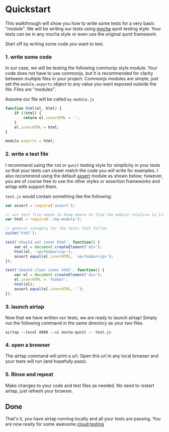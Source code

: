 # Quickstart

This walkthrough will show you how to write some tests for a very basic "module". We will be writing our tests using [mocha](http://visionmedia.github.io/mocha/) qunit testing style. Your tests can be in any mocha style or even use the original qunit framework.

Start off by writing some code you want to test.

### 1. write some code

In our case, we will be testing the following commonjs style module. Your code does not have to use commonjs, but it is recommended for clarity between multiple files in your project. Commonjs modules are simple, just set the `module.exports` object to any value you want exposed outside the file. Files are "modules".

Assume our file will be called `my-module.js`

```javascript
function html(el, html) {
    if (!html) {
        return el.innerHTML = '';
    }
    el.innerHTML = html;
}

module.exports = html;
```

### 2. write a test file

I recommend using the `tdd` or `qunit` testing style for simplicity in your tests so that your tests can closer match the code you will write for examples. I also recommend using the default [assert](http://nodejs.org/api/assert.html) module as shown below; however, you are of course free to use the other styles or assertion frameworks and airtap with support them.

`test.js` would contain something like the following:

```javascript
var assert = require('assert');

// our test file needs to know where to find the module relative to itself
var html = require('./my-module');

// general category for the tests that follow
suite('html');

test('should set inner html', function() {
    var el = document.createElement('div');
    html(el, '<p>foobar</p>');
    assert.equal(el.innerHTML, '<p>foobar</p>');
});

test('should clear inner html', function() {
    var el = document.createElement('div');
    el.innerHTML = 'foobar';
    html(el);
    assert.equal(el.innerHTML, '');
});
```

### 3. launch airtap

Now that we have written our tests, we are ready to launch airtap! Simply run the following command in the same directory as your two files.

```shell
airtap --local 8080 --ui mocha-qunit -- test.js
```

### 4. open a browser

The airtap command will print a url. Open this url in any local browser and your tests will run (and hopefully pass).

### 5. Rinse and repeat

Make changes to your code and test files as needed. No need to restart airtap, just refresh your browser.

## Done

That's it, you have airtap running locally and all your tests are passing. You are now ready for some awesome [cloud testing](./cloud-testing.md)
